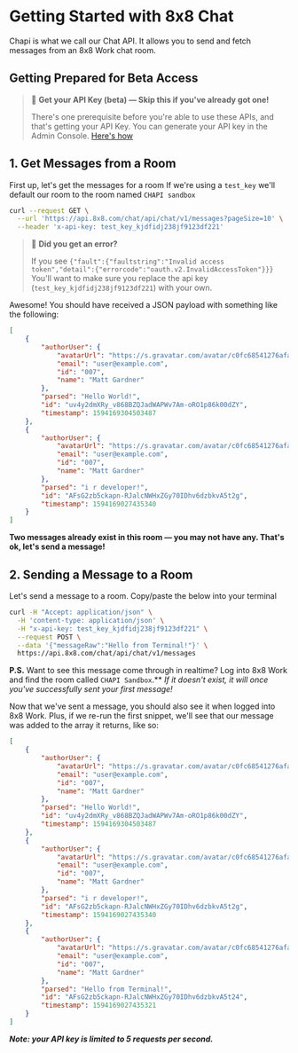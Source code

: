 # Getting Started with 8x8 Chat

Chapi is what we call our Chat API. It allows you to send and fetch messages from an 8x8 Work chat room.

## Getting Prepared for Beta Access

> 🚧 **Get your API Key (beta) — Skip this if you've already got one!**
>
> There's one prerequisite before you're able to use these APIs, and that's getting your API Key. You can generate your API key in the Admin Console. [Here's how](/actions-events/docs/chat-api-key)
>
>

## 1. Get Messages from a Room

First up, let's get the messages for a room If we're using a `test_key` we'll default our room to the room named `CHAPI sandbox`

```bash
curl --request GET \
  --url 'https://api.8x8.com/chat/api/chat/v1/messages?pageSize=10' \
  --header 'x-api-key: test_key_kjdfidj238jf9123df221'

```

> 📘 **Did you get an error?**
>
> If you see `{"fault":{"faultstring":"Invalid access token","detail":{"errorcode":"oauth.v2.InvalidAccessToken"}}}` You'll want to make sure you replace the api key (`test_key_kjdfidj238jf9123df221`) with your own.
>
>

Awesome! You should have received a JSON payload with something like the following:

```json
[
    {
        "authorUser": {
            "avatarUrl": "https://s.gravatar.com/avatar/c0fc68541276afaf1ecf7e7f761f518e?s=80",
            "email": "user@example.com",
            "id": "007",
            "name": "Matt Gardner"
        },
        "parsed": "Hello World!",
        "id": "uv4y2dmXRy_v868BZQJadWAPWv7Am-oRO1p86k00dZY",
        "timestamp": 1594169304503487
    },
    {
        "authorUser": {
            "avatarUrl": "https://s.gravatar.com/avatar/c0fc68541276afaf1ecf7e7f761f518e?s=80",
            "email": "user@example.com",
            "id": "007",
            "name": "Matt Gardner"
        },
        "parsed": "i r developer!",
        "id": "AFsG2zb5ckapn-RJalcNWHxZGy70IDhv6dzbkvA5t2g",
        "timestamp": 1594169027435340
    }
]

```

**Two messages already exist in this room — you may not have any. That's ok, let's send a message!**

## 2. Sending a Message to a Room

Let's send a message to a room. Copy/paste the below into your terminal

```bash
curl -H "Accept: application/json" \
  -H 'content-type: application/json' \
  -H "x-api-key: test_key_kjdfidj238jf9123df221" \
  --request POST \
  --data '{"messageRaw":"Hello from Terminal!"}' \
  https://api.8x8.com/chat/api/chat/v1/messages

```

**P.S.** Want to see this message come through in realtime? Log into 8x8 Work and find the room called `CHAPI Sandbox`.\*\* *If it doesn't exist, it will once you've successfully sent your first message!*

Now that we've sent a message, you should also see it when logged into 8x8 Work. Plus, if we re-run the first snippet, we'll see that our message was added to the array it returns, like so:

```json
[
    {
        "authorUser": {
            "avatarUrl": "https://s.gravatar.com/avatar/c0fc68541276afaf1ecf7e7f761f518e?s=80",
            "email": "user@example.com",
            "id": "007",
            "name": "Matt Gardner"
        },
        "parsed": "Hello World!",
        "id": "uv4y2dmXRy_v868BZQJadWAPWv7Am-oRO1p86k00dZY",
        "timestamp": 1594169304503487
    },
    {
        "authorUser": {
            "avatarUrl": "https://s.gravatar.com/avatar/c0fc68541276afaf1ecf7e7f761f518e?s=80",
            "email": "user@example.com",
            "id": "007",
            "name": "Matt Gardner"
        },
        "parsed": "i r developer!",
        "id": "AFsG2zb5ckapn-RJalcNWHxZGy70IDhv6dzbkvA5t2g",
        "timestamp": 1594169027435340
    },
    {
        "authorUser": {
            "avatarUrl": "https://s.gravatar.com/avatar/c0fc68541276afaf1ecf7e7f761f518e?s=80",
            "email": "user@example.com",
            "id": "007",
            "name": "Matt Gardner"
        },
        "parsed": "Hello from Terminal!",
        "id": "AFsG2zb5ckapn-RJalcNWHxZGy70IDhv6dzbkvA5t24",
        "timestamp": 1594169027435321
    }
]

```

***Note: your API key is limited to 5 requests per second.***
